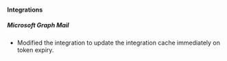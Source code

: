 
#### Integrations
##### Microsoft Graph Mail
- Modified the integration to update the integration cache immediately on token expiry.
